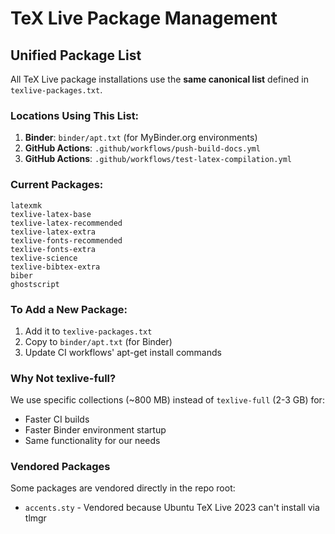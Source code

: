 # TeX Live Package Management

## Unified Package List

All TeX Live package installations use the **same canonical list** defined in `texlive-packages.txt`.

### Locations Using This List:

1. **Binder**: `binder/apt.txt` (for MyBinder.org environments)
2. **GitHub Actions**: `.github/workflows/push-build-docs.yml` 
3. **GitHub Actions**: `.github/workflows/test-latex-compilation.yml`

### Current Packages:

```
latexmk
texlive-latex-base
texlive-latex-recommended
texlive-latex-extra
texlive-fonts-recommended
texlive-fonts-extra
texlive-science
texlive-bibtex-extra
biber
ghostscript
```

### To Add a New Package:

1. Add it to `texlive-packages.txt`
2. Copy to `binder/apt.txt` (for Binder)
3. Update CI workflows' apt-get install commands

### Why Not texlive-full?

We use specific collections (~800 MB) instead of `texlive-full` (2-3 GB) for:
- Faster CI builds
- Faster Binder environment startup
- Same functionality for our needs

### Vendored Packages

Some packages are vendored directly in the repo root:
- `accents.sty` - Vendored because Ubuntu TeX Live 2023 can't install via tlmgr
